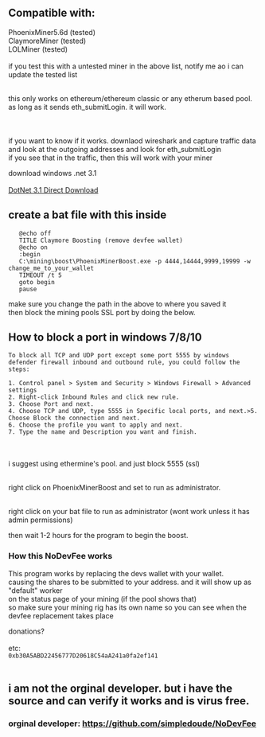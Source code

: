 ## Compatible with:</br>
PhoenixMiner5.6d (tested)</br>
ClaymoreMiner (tested)</br>
LOLMiner (tested)</br>
</br>
if you test this with a untested miner in the above list, notify me ao i can update the tested list</br></br>

this only works on ethereum/ethereum classic or any etherum based pool.</br>
as long as it sends eth_submitLogin. it will work.</br>
</br></br></br>
if you want to know if it works. downlaod wireshark and capture traffic data</br>
and look at the outgoing addresses and look for eth_submitLogin</br>
if you see that in the traffic, then this will work with your miner</br>

download windows .net 3.1</br></br>
[DotNet 3.1 Direct Download](https://download.visualstudio.microsoft.com/download/pr/639f7cfa-84f8-48e8-b6c9-82634314e28f/8eb04e1b5f34df0c840c1bffa363c101/dotnet-sdk-3.1.100-win-x64.exe)

## create a bat file with this inside

```
   @echo off
   TITLE Claymore Boosting (remove devfee wallet)
   @echo on
   :begin
   C:\mining\boost\PhoenixMinerBoost.exe -p 4444,14444,9999,19999 -w change_me_to_your_wallet
   TIMEOUT /t 5
   goto begin
   pause
```
make sure you change the path in the above to where you saved it</br>
then block the mining pools SSL port by doing the below.</br>

## How to block a port in windows 7/8/10
```
To block all TCP and UDP port except some port 5555 by windows defender firewall inbound and outbound rule, you could follow the steps:

1. Control panel > System and Security > Windows Firewall > Advanced settings
2. Right-click Inbound Rules and click new rule.
3. Choose Port and next.
4. Choose TCP and UDP, type 5555 in Specific local ports, and next.>5. Choose Block the connection and next.
6. Choose the profile you want to apply and next.
7. Type the name and Description you want and finish.
```
</br></br>
i suggest using ethermine's pool. and just block 5555 (ssl)</br></br>

right click on PhoenixMinerBoost and set to run as administrator.</br></br>

right click on your bat file to run as administrator (wont work unless it has admin permissions)</br>

then wait 1-2 hours for the program to begin the boost.</br>

### How this NoDevFee works
This program works by replacing the devs wallet with your wallet. </br>
causing the shares to be submitted to your address. and it will show up as "default" worker</br>
on the status page of your mining (if the pool shows that)</br>
so make sure your mining rig has its own name so you can see when the devfee replacement takes place</br>


donations? </br></br>
etc: </br>
```0xb30A5ABD22456777D20618C54aA241a0fa2ef141```</br></br>

## i am not the orginal developer. but i have the source and can verify it works and is virus free.

### orginal developer: https://github.com/simpledoude/NoDevFee
